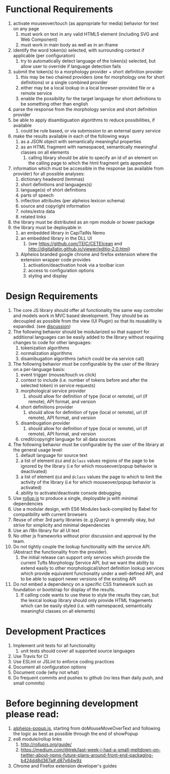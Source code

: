 # Functional Requirements

1. activate mouseover/touch (as appropriate for media) behavior for text on any page
    1. must work on text in any valid HTML5 element (including SVG and Web Component)
    1. must work in main body as well as in an iframe
1. identify the word token(s) selected, with surrounding context if applicable (per configuration)
    1. try to automatically detect language of the token(s) selected, but allow user to override if language detection fails
1. submit the token(s) to a morphology provider + short definition provider
    1. this may be two chained providers (one for morphology one for short definitions) or a single combined provider
    1. either may be a local lookup in a local browser-provided file or a remote service
    1. enable the possibility for the target language for short definitions to be something other than english
1. parse the response from the morphology service and short definition provider
1. be able to apply disambiguation algorithms to reduce possibilities, if available
    1. could be rule based, or via submission to an external query service
1. make the results available in each of the following ways
    1. as a JSON object with semantically meaningful properties
    1. as an HTML fragment with namespaced, semantically meaningful classes on all elements
        1. calling library should be able to specify an id of an element on the calling page to which the html 
        fragment gets appended
1. information which must be accessible in the response (as available from provider) for all possible analyses:
    1. dictionary headword (lemmas)
    2. short definitions and languages(s)
    2. language(s) of short definitions
    3. parts of speech
    4. inflection attributes (per alpheios lexicon schema)
    5. source and copyright information
    6. notes/extra data
    7. related links
1. the library must be distributed as an npm module or bower package
1. the library must be deployable in
   1. an embedded library in CapiTaiNs Nemo
   1. an embedded library in the DLL UI
       1. (see https://github.com/TEIC/CETEIcean and http://digitallatin.github.io/viewer/editio-2.0.html) 
   1. Alpheios branded google chrome and firefox extension where the extension wrapper code provides
       1. activation/deactivation hook via a toolbar icon
       1. access to configuration options
       1. styling and display

# Design Requirements

1. The core JS library should offer all functionality the same way controller and models work in MVC based development. They should be as decoupled as possible from the view (UI Plugin) so that its reusability is expanded. (see [discussion](https://github.com/alpheios-project/morphlib/issues/1))
1. The following behavior should be modularized so that support for additional languages can be easily added to the
library without requiring changes to code for other languages:
    1. tokenization algorithms
    1. normalization algorithms
    1. disamibugation algorithms (which could be via service call)
1. The following behavior must be configurable by the user of the library on a per-language basis:
    1. event trigger (mouse/touch vs click)
    1. context to include (i.e. number of tokens before and after the selected token) in service requests)
    1. morphological service provider
        1. should allow for definition of type (local or remote), url (if remote), API format, and version
    1. short definitions provider
        1. should allow for definition of type (local or remote), url (if remote), API format, and version
    1. disambugation provider
        1. should allow for definition of type (local or remote), url (if remote), API format, and version
    1. credit/copyright language for all data sources
1. The following behavior must be configurable by the user of the library at the general usage level:
    1. default language for source text
    1. a list of element `@id` and `@class` values regions of the page to be ignored by the library (i.e for
    which mouseover/popup behavior is deactivated)
    1. a list of element `@id` and `@class` values the page to which to limit the activity of the library
    (i.e for which mouseover/popup behavior is activated)
    1. ability to activate/deactivate console debugging
1. Use [rollup.js](http://rollupjs.org/) to produce a single, deployable js with minimal dependencies
1. Use a modular design, with ES6 Modules back-compiled by Babel for compatibility with current browsers
1. Reuse of other 3rd party libraries (e..g jQuery) is generally okay, but strive for simplicity and minimal
dependencies
1. Use an i18n library for all UI text
1. No other js frameworks without prior discussion and approval by the team.
1. Do not tightly couple the lookup functionality with the service API. (Abstract the functionality from the provider).
    1. the initial release can support only services which provide the current Tufts Morphology Service API, but we
    want the ability to extend easily to other morphological/short definition lookup services which provide equivalent
    functionality under a well-defined API, and to be able to support newer versions of the existing API
1. Do not embed a dependency on a specific CSS framework such as foundation or bootstrap for display of the results.
    1. If calling code wants to use these to style the results they can, but the lexical lookup library should only
    provide HTML fragements which can be easily styled (i.e. with namespaced, semantically meaningful classes on all
    elements)


# Development Practices

1. Implement unit tests for all functionality
    1. unit tests should cover all supported source languages
1. Use Travis for CI
1. Use ESLint or JSLint to enforce coding practices
1. Document all configuration options
1. Document code (why not what)
1. Do frequent commits and pushes to github (no less than daily push, and small commits)

# Before beginning development please read:

1. [alpheios-popup.js](https://sourceforge.net/p/alpheios/code/HEAD/tree/basic-reader/trunk/content/alpheios-popup.js), starting from doMouseMoveOverText and following the logic as best as possible through the end of
showPopup
1. es6 module/rollup links
    1. http://rollupjs.org/guide/
    1. https://medium.com/@trek/last-week-i-had-a-small-meltdown-on-twitter-about-npms-future-plans-around-front-end-packaging-b424dd8d367a#.d87x64w9z
1. Chrome and Firefox extension developer's guides
